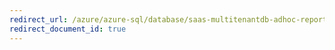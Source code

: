 ```yaml
---
redirect_url: /azure/azure-sql/database/saas-multitenantdb-adhoc-reporting
redirect_document_id: true
---
```

